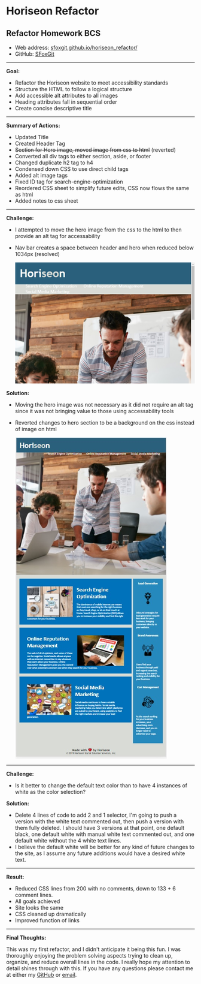 # Horiseon Refactor
## Refactor Homework BCS
- Web address: [sfoxgit.github.io/horiseon_refactor/]((https://sfoxgit.github.io/horiseon_refactor/))
- GitHub: [SFoxGit](https://github.com/SFoxGit/horiseon_refactor)

---

**Goal:**
- Refactor the Horiseon website to meet accessibility standards
- Structure the HTML to follow a logical structure
- Add accessible alt attributes to all images
- Heading attributes fall in sequential order
- Create concise descriptive title

---

**Summary of Actions:**
- Updated Title
- Created Header Tag
- ~~Section for Hero image, moved image from css to html~~ (reverted)
- Converted all div tags to either section, aside, or footer
- Changed duplicate h2 tag to h4
- Condensed down CSS to use direct child tags
- Added alt image tags 
- Fixed ID tag for search-engine-optimization
- Reordered CSS sheet to simplify future edits, CSS now flows the same as html
- Added notes to css sheet


---

**Challenge:**
- I attempted to move the hero image from the css to the html to then provide an alt tag for accessability
- Nav bar creates a space between header and hero when reduced below 1034px (resolved)

    ![Nav bar pushing down hero](assets/images/navbar.jpg)

**Solution:** 
- Moving the hero image was not necessary as it did not require an alt tag since it was not bringing value to those using accessability tools
- Reverted changes to hero section to be a background on the css instead of image on html

    ![Nav bar flows into background](assets/images/navbarfix.jpg)

---

**Challenge:**
- Is it better to change the default text color than to have 4 instances of white as the color selection?

**Solution:**
- Delete 4 lines of code to add 2 and 1 selector, I'm going to push a version with the white text commented out, then push a version with them fully deleted. I should have 3 versions at that point, one default black, one default white with manual white text commented out, and one default white without the 4 white text lines. 
- I believe the default white will be better for any kind of future changes to the site, as I assume any future additions would have a desired white text.

---

**Result:**
- Reduced CSS lines from 200 with no comments, down to 133 + 6 comment lines. 
- All goals achieved
- Site looks the same
- CSS cleaned up dramatically
- Improved function of links

---

**Final Thoughts:**

This was my first refactor, and I didn't anticipate it being this fun. I was thoroughly enjoying the problem solving aspects trying to clean up, organize, and reduce overall lines in the code. I really hope my attention to detail shines through with this. If you have any questions please contact me at either my [GitHub](https://github.com/SFoxGit/horiseon_refactor) or [email](mailto:sfoxss4@gmail.com).